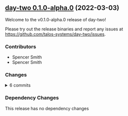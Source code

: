 ## [day-two 0.1.0-alpha.0](https://github.com/talos-systems/day-two/releases/tag/v0.1.0-alpha.0) (2022-03-03)

Welcome to the v0.1.0-alpha.0 release of day-two!



Please try out the release binaries and report any issues at
https://github.com/talos-systems/day-two/issues.

### Contributors

* Spencer Smith
* Spencer Smith

### Changes
<details><summary>6 commits</summary>
<p>

* [`4487ed1`](https://github.com/talos-systems/day-two/commit/4487ed1b530196d7cd13721c862b3afa950f7026) chore: fix linting
* [`4072ccd`](https://github.com/talos-systems/day-two/commit/4072ccda52bc6efd29d49c5281296ba7769a284f) feat: handle dependencies
* [`00894fb`](https://github.com/talos-systems/day-two/commit/00894fbcb15083db8d738ee77b61ee7906530d18) feat: kresify day-two
* [`9c3d51c`](https://github.com/talos-systems/day-two/commit/9c3d51c1302e5277af42209657acc443197a1351) feat: add config file, kube-state-metrics
* [`8db1c4b`](https://github.com/talos-systems/day-two/commit/8db1c4b9601b1627ae21e3092a12e6c29a2175bd) feat: add pulumi script
* [`b3a05ed`](https://github.com/talos-systems/day-two/commit/b3a05edee852e76c5e50bbda6f2a9732e7135ed5) Initial commit
</p>
</details>

### Dependency Changes

This release has no dependency changes

